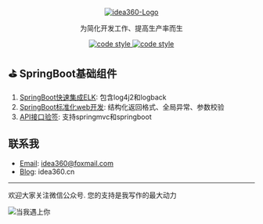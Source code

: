 <p align="center">
  <a href="https://idea360.cn">
   <img alt="idea360-Logo" src="https://raw.githubusercontent.com/qidian360/oss/master/images/idea360.cn.png">
  </a>
</p>

<p align="center">
  为简化开发工作、提高生产率而生
</p>

<p align="center">
  <a href="https://www.apache.org/licenses/LICENSE-2.0">
    <img alt="code style" src="https://img.shields.io/badge/license-Apache%202-4EB1BA.svg?style=flat-square">
  </a>

  <a href="https://idea360.cn">
    <img alt="code style" src="https://img.shields.io/badge/%E5%BD%93%E6%88%91%E9%81%87%E4%B8%8A%E4%BD%A0-idea360.cn-brightgreen">
  </a>
</p>

## ⛳ SpringBoot基础组件

1. [SpringBoot快速集成ELK](https://github.com/qidian360/log-kafka-spring-boot-starter): 包含log4j2和logback
2. [SpringBoot标准化web开发](https://github.com/qidian360/unified-spring-boot-starter): 结构化返回格式、全局异常、参数校验
3. [API接口验签](https://github.com/qidian360/api-signature): 支持springmvc和springboot


## 联系我

* [Email](idea360@foxmail.com): idea360@foxmail.com
* [Blog](https://idea360.cn): idea360.cn

---
欢迎大家关注微信公众号. 您的支持是我写作的最大动力

![当我遇上你](https://raw.githubusercontent.com/qidian360/oss/master/images/wechat-qr-code-300px.png "当我遇上你")


